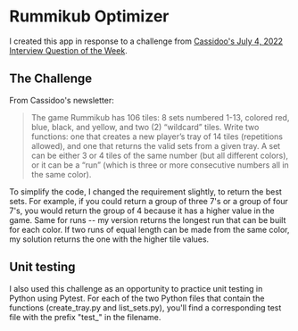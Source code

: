# Rummikub Optimizer

I created this app in response to a challenge from [Cassidoo's July 4, 2022 Interview Question of the Week](https://buttondown.email/cassidoo/archive/choose-people-who-lift-you-up-michelle-obama/).

## The Challenge

From Cassidoo's newsletter:

> The game Rummikub has 106 tiles: 8 sets numbered 1-13, colored red, blue, black, and yellow, and two (2) “wildcard” tiles.
Write two functions: one that creates a new player’s tray of 14 tiles (repetitions allowed), and one that returns the valid sets from a given tray. A set can be either 3 or 4 tiles of the same number (but all different colors), or it can be a “run” (which is three or more consecutive numbers all in the same color).

To simplify the code, I changed the requirement slightly, to return the best sets. For example, if you could return a group of three 7's or a group of four 7's, you would return the group of 4 because it has a higher value in the game. Same for runs -- my version returns the longest run that can be built for each color. If two runs of equal length can be made from the same color, my solution returns the one with the higher tile values.

## Unit testing

I also used this challenge as an opportunity to practice unit testing in Python using Pytest. For each of the two Python files that contain the functions (create_tray.py and list_sets.py), you'll find a corresponding test file with the prefix "test_" in the filename.